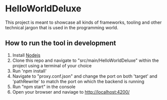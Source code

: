 # HelloWorldDeluxe


This project is meant to showcase all kinds of frameworks, tooling and other technical jargon that is used in the programming world.


<h2>How to run the tool in development</h2>



<ol>
  <li>Install <a href="https://nodejs.org/en/download/">Nodejs</a></li>
  <li>Clone this repo and navigate to "src/main/HelloWorldDeluxe" within the project using a terminal of your choice</li>
  <li>Run 'npm install'</li>
  <li>Navigate to "proxy.conf.json" and change the port on both 'target' and 'pathRewrite' to match the port on which the backend is running</li>
  <li>Run "npm start" in the console</li>
  <li>Open your browser and naviage to <a href="http://localhost:4200/">http://localhost:4200/</a></li>
</ol>

